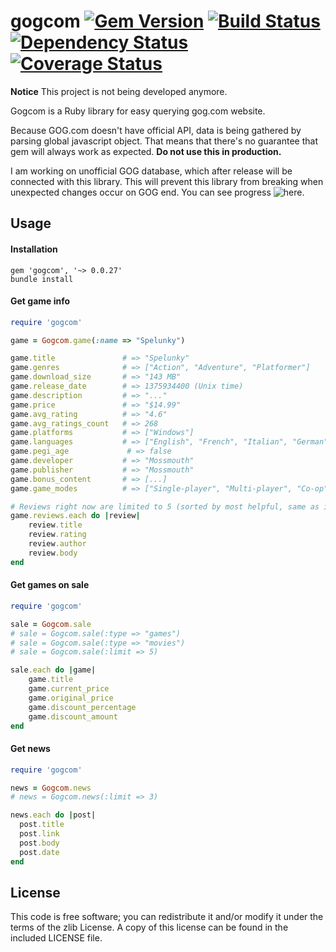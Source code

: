 gogcom [![Gem Version](https://badge.fury.io/rb/gogcom.svg)](http://badge.fury.io/rb/gogcom) [![Build Status](https://travis-ci.org/rbrs/gogcom.svg?branch=develop)](https://travis-ci.org/rbrs/gogcom) [![Dependency Status](https://gemnasium.com/rbrs/gogcom.svg)](https://gemnasium.com/rbrs/gogcom) [![Coverage Status](https://coveralls.io/repos/rbrs/gogcom/badge.png?branch=develop)](https://coveralls.io/r/rbrs/gogcom?branch=develop)
============

**Notice** This project is not being developed anymore.

Gogcom is a Ruby library for easy querying gog.com website.

Because GOG.com doesn't have official API, data is being gathered by parsing global javascript object.
That means that there's no guarantee that gem will always work as expected. **Do not use this in production.**

I am working on unofficial GOG database, which after release will be connected with this library. This will prevent this library from breaking when unexpected changes occur on GOG end. You can see progress ![here](https://github.com/rbrs/gogdb).

## Usage

#### Installation
```
gem 'gogcom', '~> 0.0.27'
bundle install
```

#### Get game info
```ruby
require 'gogcom'

game = Gogcom.game(:name => "Spelunky")

game.title               # => "Spelunky"
game.genres              # => ["Action", "Adventure", "Platformer"]
game.download_size       # => "143 MB"
game.release_date        # => 1375934400 (Unix time)
game.description         # => "..."
game.price               # => "$14.99"
game.avg_rating          # => "4.6"
game.avg_ratings_count   # => 268
game.platforms           # => ["Windows"]
game.languages           # => ["English", "French", "Italian", "German", "Spanish"]
game.pegi_age             # => false
game.developer           # => "Mossmouth"
game.publisher           # => "Mossmouth"
game.bonus_content       # => [...]
game.game_modes          # => ["Single-player", "Multi-player", "Co-op"]

# Reviews right now are limited to 5 (sorted by most helpful, same as in actual website)
game.reviews.each do |review|
	review.title
	review.rating
	review.author
	review.body
end
```

#### Get games on sale
```ruby
require 'gogcom'

sale = Gogcom.sale
# sale = Gogcom.sale(:type => "games")
# sale = Gogcom.sale(:type => "movies")
# sale = Gogcom.sale(:limit => 5)

sale.each do |game|
	game.title
	game.current_price
	game.original_price
	game.discount_percentage
	game.discount_amount
end
```

#### Get news
```ruby
require 'gogcom'

news = Gogcom.news
# news = Gogcom.news(:limit => 3)

news.each do |post|
  post.title
  post.link
  post.body
  post.date
end
```

## License

This code is free software; you can redistribute it and/or modify it under the terms of the zlib License. A copy of this license can be found in the included LICENSE file.
